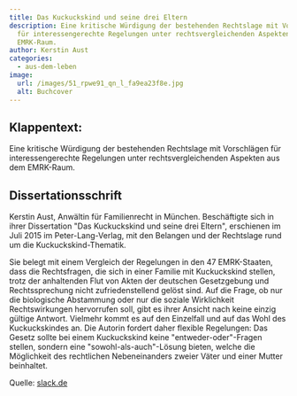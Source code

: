 ```yaml
---
title: Das Kuckuckskind und seine drei Eltern
description: Eine kritische Würdigung der bestehenden Rechtslage mit Vorschlägen
  für interessengerechte Regelungen unter rechtsvergleichenden Aspekten aus dem
  EMRK-Raum.
author: Kerstin Aust
categories:
  - aus-dem-leben
image:
  url: /images/51_rpwe91_qn_l_fa9ea23f8e.jpg
  alt: Buchcover
---
```

## Klappentext:
Eine kritische Würdigung der bestehenden Rechtslage mit Vorschlägen für interessengerechte Regelungen unter rechtsvergleichenden Aspekten aus dem EMRK-Raum.

## Dissertationsschrift
Kerstin Aust, Anwältin für Familienrecht in München. Beschäftigte sich in ihrer Dissertation "Das Kuckuckskind und seine drei Eltern", erschienen im Juli 2015 im Peter-Lang-Verlag, mit den Belangen und der Rechtslage rund um die Kuckuckskind-Thematik.

Sie belegt mit einem Vergleich der Regelungen in den 47 EMRK-Staaten, dass die Rechtsfragen, die sich in einer Familie mit Kuckuckskind stellen, trotz der anhaltenden Flut von Akten der deutschen Gesetzgebung und Rechtssprechung nicht zufriedenstellend gelöst sind. Auf die Frage, ob nur die biologische Abstammung oder nur die soziale Wirklichkeit Rechtswirkungen hervorrufen soll, gibt es ihrer Ansicht nach keine einzig gültige Antwort. Vielmehr kommt es auf den Einzelfall und auf das Wohl des Kuckuckskindes an. Die Autorin fordert daher flexible Regelungen: Das Gesetz sollte bei einem Kuckuckskind keine "entweder-oder"-Fragen stellen, sondern eine "sowohl-als-auch"-Lösung bieten, welche die Möglichkeit des rechtlichen Nebeneinanders zweier Väter und einer Mutter beinhaltet.

Quelle: [slack.de](https://www.sack.de/aust-das-kuckuckskind-und-seine-drei-eltern/9783631666067)

